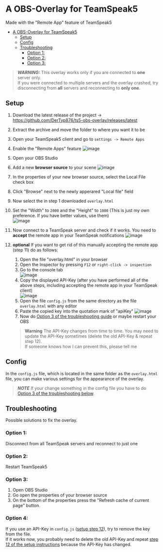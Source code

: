 
# A OBS-Overlay for TeamSpeak5
Made with the "Remote App" feature of TeamSpeak5
- [A OBS-Overlay for TeamSpeak5](#a-obs-overlay-for-teamspeak5)
  - [Setup](#setup)
  - [Config](#config)
  - [Troubleshooting](#troubleshooting)
    - [Option 1:](#option-1)
    - [Option 2:](#option-2)
    - [Option 3:](#option-3)

>**_WARNING:_** This overlay works only if you are connected to **one** server only.  
> If you were connected to multiple servers and the overlay crashed, try disconnecting from **all** servers and reconnecting to **only one**.

## Setup
1. Download the latest release of the project -> https://github.com/DerTyp876/ts5-obs-overlay/releases/latest
2. Extract the archive and move the folder to where you want it to be
3. Open your TeamSpeak5 client and go to 
`settings -> Remote Apps`
4. Enable the "Remote Apps" feature
![image](https://user-images.githubusercontent.com/76851529/197849050-d4e28b8e-c150-4462-8871-f77ec672ee49.png)

5. Open your OBS Studio
6. Add a new **browser source** to your scene
![image](https://user-images.githubusercontent.com/76851529/197849644-9396fb9c-4943-4cb2-a511-062ffcd60404.png)

7. In the properties of your new browser source, select the Local File check box
8. Click "Browse" next to the newly apperared "Local file" field
9. Now select the in step 1 downloaded `overlay.html`
10. Set the "Width" to `2000` and the "Height" to `1000` (This is just my own preference. If you have better values, use them)  
![image](https://user-images.githubusercontent.com/76851529/197849886-679b200b-6d42-439e-bce6-44c6df67ffcc.png)  

11. Now connect to a TeamSpeak server and check if it works. You need to **accept** the remote app in your TeamSpeak notifications
![image](https://user-images.githubusercontent.com/76851529/197850151-ad057277-fe3d-427e-b21b-1d2b4875c70b.png)

12. **optional** If you want to get rid of this manually accepting the remote app (step 11) do as follows:
    1. Open the file "overlay.html" in your browser
    2. Open the Inspector by pressing `F12` or `right-click -> inspection`
    3. Go to the console tab  
      ![image](https://user-images.githubusercontent.com/76851529/198370753-a69996d3-4bd8-4b62-b5b6-ba3ffc69b2e1.png)
    4. Copy the displayed API-Key (after you have performed all of the above steps, including accepting the remote app in your TeamSpeak client)   
      ![image](https://user-images.githubusercontent.com/76851529/198370909-4f62e4b2-f2dd-4f2c-8392-e9b2f31a8529.png)  
    5. Open the file `config.js` from the same directory as the file `overlay.html` with any editor
    6. Paste the copied key into the quotation mark of "apiKey"
    ![image](https://user-images.githubusercontent.com/76851529/198371229-a6165e8d-acac-4a9c-b4c5-341be9d00826.png)
    7. Now do [Option 3 of the troubleshooting guide]("#option-3") or maybe restart your OBS
    > **Warning** The API-Key changes from time to time. You may need to update the API-Key sometimes (delete the old API-Key & repeat step 12).   
    > If someone knows how I can prevent this, please tell me

## Config
In the `config.js` file, which is located in the same folder as the `overlay.html` file, you can make various settings for the appearance of the overlay.
>**_NOTE_** If your change something in the config file you have to do [Option 3 of the troubleshooting below](#option-3).  

## Troubleshooting
Possible solutions to fix the overlay.
### Option 1:  
   Disconnect from all TeamSpeak servers and reconnect to just one
### Option 2: 
   Restart TeamSpeak5
### Option 3:
1. Open OBS Studio
2. Go open the properties of your browser source
3. On the bottom of the properties press the "Refresh cache of current page" button.
### Option 4:
If you use an API-Key in `config.js` ([setup step 12](#setup)), try to remove the key from the file.  
If it works now, you probably need to delete the old API-Key and repeat [step 12 of the setup instructions](#setup) because the API-Key has changed.
